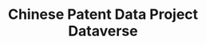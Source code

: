 ---
citation: "\n@article{he_matching_2019,\n\ttitle = {Matching {SIPO} patents to {Chinese}\
  \ listed firms (\"{Main} {Board}\")},\n\turl = {https://dataverse.harvard.edu/dataset.xhtml?persistentId=doi:10.7910/DVN/CF1IXO},\n\
  \tdoi = {10.7910/DVN/CF1IXO},\n\tabstract = {Matching SIPO patents to Chinese listed\
  \ firms (\"Main Board\"). Please refer to the user documentation \"Chinese Patent\
  \ Database User Documentation: M...},\n\tlanguage = {en},\n\turldate = {2021-08-17},\n\
  \tauthor = {He, Zi-Lin and Tong, Tony and Zhang, Yuchen and He, Wenlong},\n\tmonth\
  \ = dec,\n\tyear = {2019},\n\tnote = {type: dataset},\n}\n"
description: " \t\nMatching SIPO patents to Chinese listed firms (\"Main Board\").\
  \ Please refer to the user documentation \"Chinese Patent Database User Documentation:\
  \ Matching SIPO Patents to Chinese Publicly-Listed Companies and Subsidiaries\"\
  \ for more details about this dataset. "
documentation: 'https://dataverse.harvard.edu/dataset.xhtml?persistentId=doi:10.7910/DVN/QUH8KT '
last_edit: Tue, 01 Mar 2022 12:21:44 GMT
location: https://dataverse.harvard.edu/dataset.xhtml?persistentId=doi:10.7910/DVN/CF1IXO
maintained_by: Contact maintainer through Dataverse
record_creation_timestamp: 08/17/2021, 11:16:07
record_superceded_by: Tue, 01 Mar 2022 12:17:46 GMT
shortname: sipo_matching
superseded_by: 2a0949bb-2f36-45a7-b4cf-109456cec21d
tags:
- China
- SIPO
- disambiguation
- patents
- firms
timeframe: through 2016?
title: Chinese Patent Data Project Dataverse
uuid: 1b372a68-18ae-45e3-9a28-a6feecc3e7b8
wed,_01_dec_2021_19:13:44_gmt: 2a0949bb-2f36-45a7-b4cf-109456cec21d
---